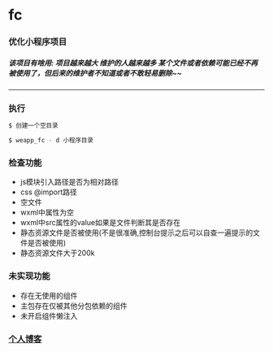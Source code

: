 # fc
### 优化小程序项目
##### 该项目有啥用: 项目越来越大 维护的人越来越多 某个文件或者依赖可能已经不再被使用了，但后来的维护者不知道或者不敢轻易删除~~
-----
### 执行
```javascript
$ 创建一个空目录

$ weapp_fc - d 小程序目录
```

### 检查功能

- js模块引入路径是否为相对路径
- css @import路径
- 空文件
- wxml中属性为空
- wxml中src属性的value如果是文件判断其是否存在
- 静态资源文件是否被使用(不是很准确,控制台提示之后可以自查一遍提示的文件是否被使用)
- 静态资源文件大于200k

### 未实现功能
+ 存在无使用的组件
+ 主包存在仅被其他分包依赖的组件
+ 未开启组件懒注入


### [个人博客](https://www.yuque.com/anruofusheng/bytlpr/gewztp)